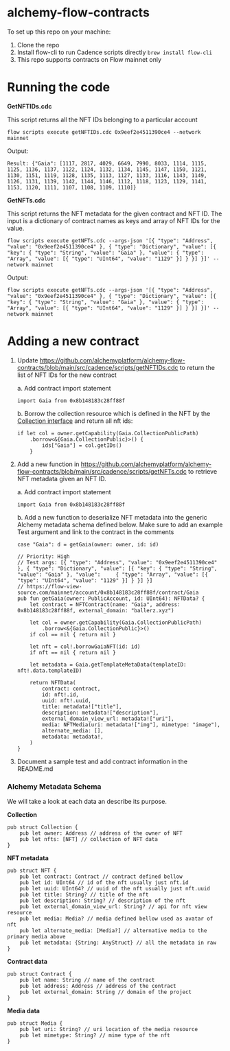 # alchemy-flow-contracts
To set up this repo on your machine:
1. Clone the repo
2. Install flow-cli to run Cadence scripts directly `brew install flow-cli`
3. This repo supports contracts on Flow mainnet only

# Running the code
**GetNFTIDs.cdc**

This script returns all the NFT IDs belonging to a particular account

```
flow scripts execute getNFTIDs.cdc 0x9eef2e4511390ce4 --network mainnet
```
Output:
```
Result: {"Gaia": [1117, 2817, 4029, 6649, 7990, 8033, 1114, 1115, 1125, 1136, 1137, 1122, 1124, 1132, 1134, 1145, 1147, 1150, 1121, 1130, 1151, 1119, 1128, 1135, 1113, 1127, 1133, 1116, 1143, 1149, 1126, 1131, 1139, 1142, 1144, 1146, 1112, 1118, 1123, 1129, 1141, 1153, 1120, 1111, 1107, 1108, 1109, 1110]}
```

**GetNFTs.cdc**

This script returns the NFT metadata for the given contract and NFT ID. The input is a dictionary of contract names as keys and array of NFT IDs for the value.

```
flow scripts execute getNFTs.cdc --args-json '[{ "type": "Address", "value": "0x9eef2e4511390ce4" }, { "type": "Dictionary", "value": [{ "key": { "type": "String", "value": "Gaia" }, "value": { "type": "Array", "value": [{ "type": "UInt64", "value": "1129" }] } }] }]' --network mainnet
```
Output:
```
flow scripts execute getNFTs.cdc --args-json '[{ "type": "Address", "value": "0x9eef2e4511390ce4" }, { "type": "Dictionary", "value": [{ "key": { "type": "String", "value": "Gaia" }, "value": { "type": "Array", "value": [{ "type": "UInt64", "value": "1129" }] } }] }]' --network mainnet
```

# Adding a new contract
1. Update https://github.com/alchemyplatform/alchemy-flow-contracts/blob/main/src/cadence/scripts/getNFTIDs.cdc to return the list of NFT IDs for the new contract
    
    a. Add contract import statement
    ```
    import Gaia from 0x8b148183c28ff88f
    ```
    b. Borrow the collection resource which is defined in the NFT by the [Collection interface](https://github.com/onflow/flow-nft/blob/master/contracts/NonFungibleToken.cdc#L104) and return all nft ids:
    ```    
    if let col = owner.getCapability(Gaia.CollectionPublicPath)
        .borrow<&{Gaia.CollectionPublic}>() {
            ids["Gaia"] = col.getIDs()
        }
     ```
2. Add a new function in https://github.com/alchemyplatform/alchemy-flow-contracts/blob/main/src/cadence/scripts/getNFTs.cdc to retrieve NFT metadata given an NFT ID.

    a. Add contract import statement
    ```
    import Gaia from 0x8b148183c28ff88f
    ```
    b. Add a new function to deserialize NFT metadata into the generic Alchemy metadata schema defined below. Make sure to add an example Test argument and link to the contract in the comments
    ```
    case "Gaia": d = getGaia(owner: owner, id: id)
    ```
    ```
    // Priority: High
    // Test args: [{ "type": "Address", "value": "0x9eef2e4511390ce4" }, { "type": "Dictionary", "value": [{ "key": { "type": "String", "value": "Gaia" }, "value":     { "type": "Array", "value": [{ "type": "UInt64", "value": "1129" }] } }] }]
    // https://flow-view-source.com/mainnet/account/0x8b148183c28ff88f/contract/Gaia
    pub fun getGaia(owner: PublicAccount, id: UInt64): NFTData? {
        let contract = NFTContract(name: "Gaia", address: 0x8b148183c28ff88f, external_domain: "ballerz.xyz")

        let col = owner.getCapability(Gaia.CollectionPublicPath)
            .borrow<&{Gaia.CollectionPublic}>()
        if col == nil { return nil }

        let nft = col!.borrowGaiaNFT(id: id)
        if nft == nil { return nil }
    
        let metadata = Gaia.getTemplateMetaData(templateID: nft!.data.templateID)
    
        return NFTData(
            contract: contract, 
            id: nft!.id,
            uuid: nft!.uuid,
            title: metadata!["title"],
            description: metadata!["description"],
            external_domain_view_url: metadata!["uri"],
            media: NFTMedia(uri: metadata!["img"], mimetype: "image"),
            alternate_media: [],
            metadata: metadata!,
        )
    }
    ```
3. Document a sample test and add contract information in the README.md

### Alchemy Metadata Schema

We will take a look at each data an describe its purpose.

**Collection**

```
pub struct Collection {
    pub let owner: Address // address of the owner of NFT
    pub let nfts: [NFT] // collection of NFT data
}
```

**NFT metadata**

```
pub struct NFT {
    pub let contract: Contract // contract defined bellow
    pub let id: UInt64 // id of the nft usually just nft.id
    pub let uuid: UInt64? // uuid of the nft usually just nft.uuid
    pub let title: String? // title of the nft
    pub let description: String? // description of the nft
    pub let external_domain_view_url: String? // api for nft view resource
    pub let media: Media? // media defined bellow used as avatar of nft
    pub let alternate_media: [Media?] // alternative media to the primary media above
    pub let metadata: {String: AnyStruct} // all the metadata in raw
}
```

**Contract data**

```
pub struct Contract {
    pub let name: String // name of the contract
    pub let address: Address // address of the contract
    pub let external_domain: String // domain of the project
}
```

**Media data**

```
pub struct Media {
    pub let uri: String? // uri location of the media resource
    pub let mimetype: String? // mime type of the nft
}
```

